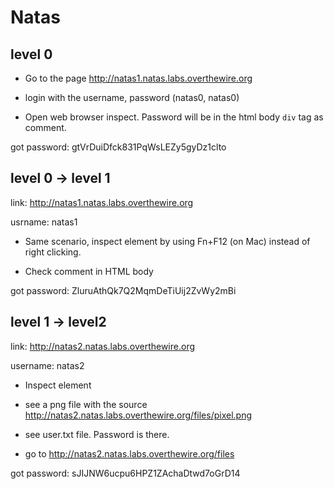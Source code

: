 # Natas

## level 0

- Go to the page http://natas1.natas.labs.overthewire.org

- login with the username, password (natas0, natas0)

- Open web browser inspect. Password will be in the html body `div` tag as comment.

got password: gtVrDuiDfck831PqWsLEZy5gyDz1clto


## level 0 -> level 1

link: http://natas1.natas.labs.overthewire.org

usrname: natas1

- Same scenario, inspect element by using Fn+F12 (on Mac) instead of right clicking.

- Check comment in HTML body

got password: ZluruAthQk7Q2MqmDeTiUij2ZvWy2mBi


## level 1 -> level2

link: http://natas2.natas.labs.overthewire.org

username: natas2

- Inspect element

- see a png file with the source http://natas2.natas.labs.overthewire.org/files/pixel.png

- see user.txt file. Password is there.

- go to http://natas2.natas.labs.overthewire.org/files


got password: sJIJNW6ucpu6HPZ1ZAchaDtwd7oGrD14